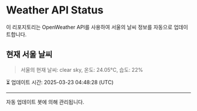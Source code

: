 
# Weather API Status

이 리포지토리는 OpenWeather API를 사용하여 서울의 날씨 정보를 자동으로 업데이트합니다.

## 현재 서울 날씨
> 서울의 현재 날씨: clear sky, 온도: 24.05°C, 습도: 22%

⏳ 업데이트 시간: 2025-03-23 04:48:28 (UTC)

---
자동 업데이트 봇에 의해 관리됩니다.
